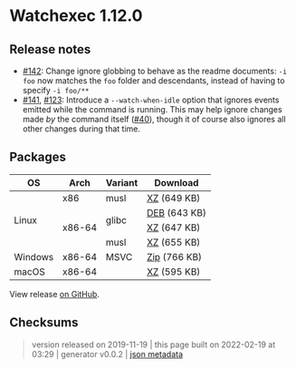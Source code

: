 # Watchexec 1.12.0

## Release notes

<ul>
<li><a class="issue-link js-issue-link" data-error-text="Failed to load title" data-id="521250292" data-permission-text="Title is private" data-url="https://github.com/watchexec/watchexec/issues/142" data-hovercard-type="pull_request" data-hovercard-url="/watchexec/watchexec/pull/142/hovercard" href="https://github.com/watchexec/watchexec/pull/142">#142</a>: Change ignore globbing to behave as the readme documents: <code>-i foo</code> now matches the <code>foo</code> folder and descendants, instead of having to specify <code>-i foo/**</code></li>
<li><a class="issue-link js-issue-link" data-error-text="Failed to load title" data-id="520463228" data-permission-text="Title is private" data-url="https://github.com/watchexec/watchexec/issues/141" data-hovercard-type="pull_request" data-hovercard-url="/watchexec/watchexec/pull/141/hovercard" href="https://github.com/watchexec/watchexec/pull/141">#141</a>, <a class="issue-link js-issue-link" data-error-text="Failed to load title" data-id="453125990" data-permission-text="Title is private" data-url="https://github.com/watchexec/watchexec/issues/123" data-hovercard-type="issue" data-hovercard-url="/watchexec/watchexec/issues/123/hovercard" href="https://github.com/watchexec/watchexec/issues/123">#123</a>: Introduce a <code>--watch-when-idle</code> option that ignores events emitted while the command is running. This may help ignore changes made <em>by</em> the command itself (<a class="issue-link js-issue-link" data-error-text="Failed to load title" data-id="205821666" data-permission-text="Title is private" data-url="https://github.com/watchexec/watchexec/issues/40" data-hovercard-type="issue" data-hovercard-url="/watchexec/watchexec/issues/40/hovercard" href="https://github.com/watchexec/watchexec/issues/40">#40</a>), though it of course also ignores all other changes during that time.</li>
</ul>

## Packages

<table class="downloads">
<thead>
<tr>
<th>OS</th>
<th>Arch</th>
<th>Variant</th>
<th>Download</th>

</tr>
</thead>
<tbody>
<tr>
						<td rowspan="4">Linux</td>
						
<td rowspan="1">x86</td>
            
						
<td rowspan="1">musl</td>
            
<td><a class="download" href="https://github.com/watchexec/watchexec/releases/download/1.12.0/watchexec-1.12.0-i686-unknown-linux-musl.tar.xz">XZ</a> (649 KB)</td>
						
</tr>
					
<tr>
						
						
<td rowspan="3">x86-64</td>
            
						
<td rowspan="2">glibc</td>
            
<td><a class="download" href="https://github.com/watchexec/watchexec/releases/download/1.12.0/watchexec-1.12.0-x86_64-unknown-linux-gnu.deb">DEB</a> (643 KB)</td>
						
</tr>
					
<tr>
						
						
						
<td><a class="download" href="https://github.com/watchexec/watchexec/releases/download/1.12.0/watchexec-1.12.0-x86_64-unknown-linux-gnu.tar.xz">XZ</a> (647 KB)</td>
						
</tr>
					
<tr>
						
						
						
<td rowspan="1">musl</td>
            
<td><a class="download" href="https://github.com/watchexec/watchexec/releases/download/1.12.0/watchexec-1.12.0-x86_64-unknown-linux-musl.tar.xz">XZ</a> (655 KB)</td>
						
</tr>
					
<tr>
						<td rowspan="1">Windows</td>
						
<td rowspan="1">x86-64</td>
            
						
<td rowspan="1">MSVC</td>
            
<td><a class="download" href="https://github.com/watchexec/watchexec/releases/download/1.12.0/watchexec-1.12.0-x86_64-pc-windows-msvc.zip">Zip</a> (766 KB)</td>
						
</tr>
					
<tr>
						<td rowspan="1">macOS</td>
						
<td rowspan="1">x86-64</td>
            
						
<td rowspan="1"></td>
            
<td><a class="download" href="https://github.com/watchexec/watchexec/releases/download/1.12.0/watchexec-1.12.0-x86_64-apple-darwin.tar.xz">XZ</a> (595 KB)</td>
						
</tr>
					</tbody>
</table>


View release [on GitHub](https://github.com/watchexec/watchexec/releases/1.12.0).

## Checksums





>	 version released on 2019-11-19
>	|
>	this page built on 2022-02-19 at 03:29
>	| generator v0.0.2
>	| [json metadata](meta.json)

